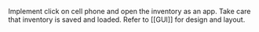 Implement click on cell phone and open the inventory as an app.
Take care that inventory is saved and loaded.
Refer to [[GUI]] for design and layout.
